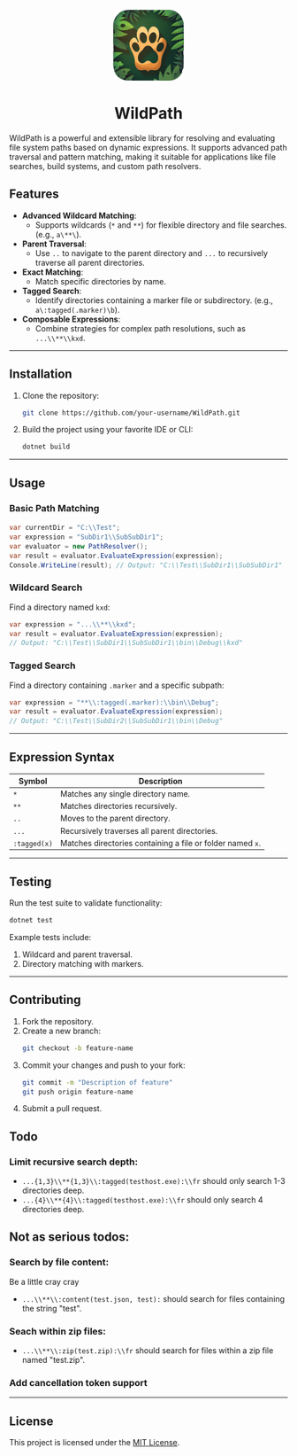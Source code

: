 
<p align="center">
  <a>
    <picture>
      <img src="resources/logo-transparent.png" height="128">
    </picture>
    <h1 align="center">WildPath</h1>
  </a>
</p>

WildPath is a powerful and extensible library for resolving and evaluating file system paths based on dynamic expressions. 
It supports advanced path traversal and pattern matching, making it suitable for applications like file searches, build systems, and custom path resolvers.

<!-- Restore float -->
<div style="clear:both;"></div>


## **Features**

- **Advanced Wildcard Matching**:
  - Supports wildcards (`*` and `**`) for flexible directory and file searches. (e.g., `a\**\`).
- **Parent Traversal**:
  - Use `..` to navigate to the parent directory and `...` to recursively traverse all parent directories.
- **Exact Matching**:
  - Match specific directories by name.
- **Tagged Search**:
  - Identify directories containing a marker file or subdirectory. (e.g., `a\:tagged(.marker)\b`).
- **Composable Expressions**:
  - Combine strategies for complex path resolutions, such as `...\\**\\kxd`.

---

## **Installation**

1. Clone the repository:
   ```bash
   git clone https://github.com/your-username/WildPath.git
   ```
2. Build the project using your favorite IDE or CLI:
   ```bash
   dotnet build
   ```

---

## **Usage**

### **Basic Path Matching**
```csharp
var currentDir = "C:\\Test";
var expression = "SubDir1\\SubSubDir1";
var evaluator = new PathResolver();
var result = evaluator.EvaluateExpression(expression);
Console.WriteLine(result); // Output: "C:\\Test\\SubDir1\\SubSubDir1"
```

### **Wildcard Search**
Find a directory named `kxd`:
```csharp
var expression = "...\\**\\kxd";
var result = evaluator.EvaluateExpression(expression);
// Output: "C:\\Test\\SubDir1\\SubSubDir1\\bin\\Debug\\kxd"
```

### **Tagged Search**
Find a directory containing `.marker` and a specific subpath:
```csharp
var expression = "**\\:tagged(.marker):\\bin\\Debug";
var result = evaluator.EvaluateExpression(expression);
// Output: "C:\\Test\\SubDir2\\SubSubDir1\\bin\\Debug"
```

---

## **Expression Syntax**

| Symbol       | Description                                                                 |
|--------------|-----------------------------------------------------------------------------|
| `*`          | Matches any single directory name.                                         |
| `**`         | Matches directories recursively.                                           |
| `..`         | Moves to the parent directory.                                             |
| `...`        | Recursively traverses all parent directories.                              |
| `:tagged(x)` | Matches directories containing a file or folder named `x`.                 |

---

## **Testing**

Run the test suite to validate functionality:
```bash
dotnet test
```

Example tests include:
1. Wildcard and parent traversal.
2. Directory matching with markers.

---

## **Contributing**

1. Fork the repository.
2. Create a new branch:
   ```bash
   git checkout -b feature-name
   ```
3. Commit your changes and push to your fork:
   ```bash
   git commit -m "Description of feature"
   git push origin feature-name
   ```
4. Submit a pull request.


## **Todo**

### Limit recursive search depth: 
- ``...{1,3}\\**{1,3}\\:tagged(testhost.exe):\\fr`` should only search 1-3 directories deep.
- ``...{4}\\**{4}\\:tagged(testhost.exe):\\fr`` should only search 4 directories deep.


## Not as serious todos:

### Search by file content:
Be a little cray cray
- ``...\\**\\:content(test.json, test):`` should search for files containing the string "test".

### Seach within zip files:
- ``...\\**\\:zip(test.zip):\\fr`` should search for files within a zip file named "test.zip".


### Add cancellation token support


---

## **License**

This project is licensed under the [MIT License](LICENSE).

